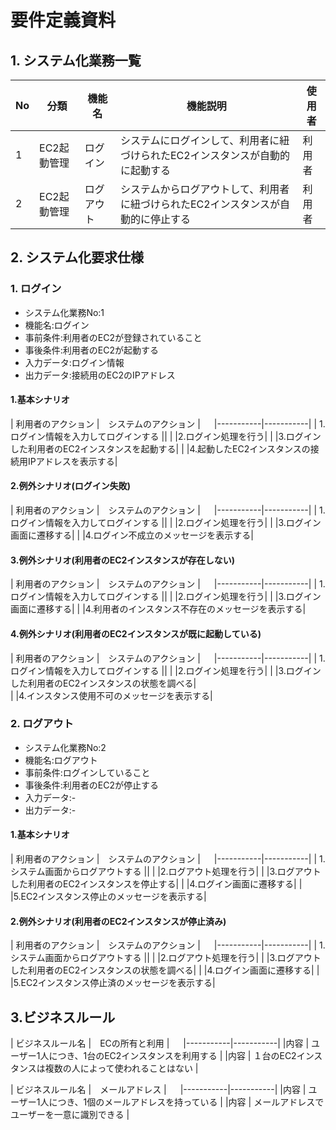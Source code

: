 # 要件定義資料

## 1. システム化業務一覧
| No | 分類 | 機能名 | 機能説明 | 使用者 |
|-----------|-----------|-----------|-----------|-----------|
| 1    | EC2起動管理    | ログイン    | システムにログインして、利用者に紐づけられたEC2インスタンスが自動的に起動する   | 利用者    |
| 2    | EC2起動管理    | ログアウト    | システムからログアウトして、利用者に紐づけられたEC2インスタンスが自動的に停止する| 利用者    |

## 2. システム化要求仕様

### 1. ログイン

-   システム化業務No:1
-   機能名:ログイン
-   事前条件:利用者のEC2が登録されていること
-   事後条件:利用者のEC2が起動する
-   入力データ:ログイン情報
-   出力データ:接続用のEC2のIPアドレス

#### 1.基本シナリオ

| 利用者のアクション |　システムのアクション | 　
|-----------|-----------|
| 1.ログイン情報を入力してログインする || 
|  |2.ログイン処理を行う| 
|  |3.ログインした利用者のEC2インスタンスを起動する| 
|  |4.起動したEC2インスタンスの接続用IPアドレスを表示する|

#### 2.例外シナリオ(ログイン失敗)

| 利用者のアクション |　システムのアクション | 　
|-----------|-----------|
| 1.ログイン情報を入力してログインする || 
|  |2.ログイン処理を行う| 
|  |3.ログイン画面に遷移する| 
|  |4.ログイン不成立のメッセージを表示する|

#### 3.例外シナリオ(利用者のEC2インスタンスが存在しない)

| 利用者のアクション |　システムのアクション | 　
|-----------|-----------|
| 1.ログイン情報を入力してログインする || 
|  |2.ログイン処理を行う| 
|  |3.ログイン画面に遷移する| 
|  |4.利用者のインスタンス不存在のメッセージを表示する|

#### 4.例外シナリオ(利用者のEC2インスタンスが既に起動している)

| 利用者のアクション |　システムのアクション | 　
|-----------|-----------|
| 1.ログイン情報を入力してログインする || 
|  |2.ログイン処理を行う| 
|  |3.ログインした利用者のEC2インスタンスの状態を調べる|  
|  |4.インスタンス使用不可のメッセージを表示する|

### 2. ログアウト

-   システム化業務No:2
-   機能名:ログアウト
-   事前条件:ログインしていること
-   事後条件:利用者のEC2が停止する
-   入力データ:-
-   出力データ:-

#### 1.基本シナリオ

| 利用者のアクション |　システムのアクション | 　
|-----------|-----------|
| 1.システム画面からログアウトする || 
|  |2.ログアウト処理を行う| 
|  |3.ログアウトした利用者のEC2インスタンスを停止する|
|  |4.ログイン画面に遷移する|
|  |5.EC2インスタンス停止のメッセージを表示する|

#### 2.例外シナリオ(利用者のEC2インスタンスが停止済み)

| 利用者のアクション |　システムのアクション | 　
|-----------|-----------|
| 1.システム画面からログアウトする || 
|  |2.ログアウト処理を行う| 
|  |3.ログアウトした利用者のEC2インスタンスの状態を調べる| 
|  |4.ログイン画面に遷移する|
|  |5.EC2インスタンス停止済のメッセージを表示する|

## 3.ビジネスルール

| ビジネスルール名 |　ECの所有と利用 | 　
|-----------|-----------|
|内容 | ユーザー1人につき、1台のEC2インスタンスを利用する |
|内容 | １台のEC2インスタンスは複数の人によって使われることはない |

| ビジネスルール名 |　メールアドレス | 　
|-----------|-----------|
|内容 | ユーザー1人につき、1個のメールアドレスを持っている |
|内容 | メールアドレスでユーザーを一意に識別できる |

